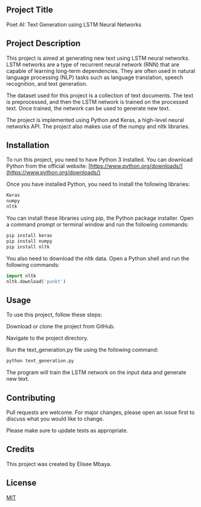 ## Project Title
Poet AI: Text Generation using LSTM Neural Networks

## Project Description
This project is aimed at generating new text using LSTM neural networks. LSTM networks are a type of recurrent neural network (RNN) that are capable of learning long-term dependencies. They are often used in natural language processing (NLP) tasks such as language translation, speech recognition, and text generation.

The dataset used for this project is a collection of text documents. The text is preprocessed, and then the LSTM network is trained on the processed text. Once trained, the network can be used to generate new text.

The project is implemented using Python and Keras, a high-level neural networks API. The project also makes use of the numpy and nltk libraries.

## Installation
To run this project, you need to have Python 3 installed. You can download Python from the official website: [https://www.python.org/downloads/](https://www.python.org/downloads/)

Once you have installed Python, you need to install the following libraries:
```bash
Keras
numpy
nltk
```
You can install these libraries using pip, the Python package installer. Open a command prompt or terminal window and run the following commands:
```python
pip install keras
pip install numpy
pip install nltk 
```
You also need to download the nltk data. Open a Python shell and run the following commands:

```python
import nltk
nltk.download('punkt')
```
## Usage
To use this project, follow these steps:

Download or clone the project from GitHub.

Navigate to the project directory.

Run the text_generation.py file using the following command:

```python
python text_generation.py
```
The program will train the LSTM network on the input data and generate new text.


## Contributing

Pull requests are welcome. For major changes, please open an issue first
to discuss what you would like to change.

Please make sure to update tests as appropriate.

## Credits
This project was created by Elisee Mbaya.

## License

[MIT](https://choosealicense.com/licenses/mit/)
